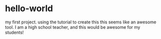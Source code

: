 # hello-world
my first project. using the tutorial to create this
this seems like an awesome tool. I am a high school teacher, and this would be awesome for my students!
